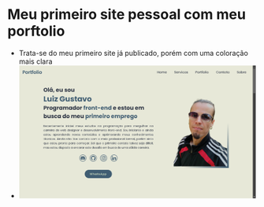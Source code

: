 # Meu primeiro site pessoal com meu porftolio
- Trata-se do meu primeiro site já publicado, porém com uma coloração mais clara
- ![](/imagens/readme.png)
